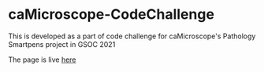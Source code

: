 # caMicroscope-CodeChallenge
This is developed as a part of code challenge for caMicroscope's Pathology Smartpens project in GSOC 2021


The page is live [here](https://gsoc2021challenge.herokuapp.com/)
